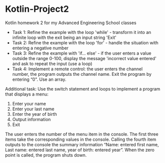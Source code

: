 # Kotlin-Project2
Kotlin homework 2 for my Advanced Engineering School classes

* Task 1: Refine the example with the loop 'while' - transform it into an infinite loop with the exit being an input string 'Exit' 
* Task 2: Refine the example with the loop 'for' - handle the situation with entering a negative number 
* Task 3: Refine the example with 'if… else' - if the user enters a value outside the range 0-100, display the message 'incorrect value entered' 
and ask to repeat the input (use a loop) 
* Task 4: Implement a remote control: the user enters the channel number, the program outputs the channel name. Exit the program by entering “0". Use an array.


Additional task: 
Use the switch statement and loops to implement a program that displays a menu:
1. Enter your name
2. Enter your last name
3. Enter the year of birth
4. Output information
0. Exit 


The user enters the number of the menu item in the console. 
The first three items take the corresponding values in the console. 
Calling the fourth item outputs to the console the summary information “Name: entered first name, Last name: entered last name, year of birth: entered year”. 
When the zero point is called, the program shuts down. 
